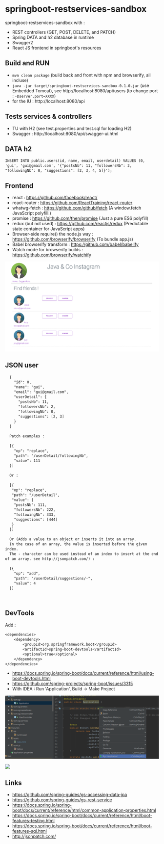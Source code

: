 # springboot-restservices-sandbox

springboot-restservices-sandbox with :

 - REST controllers (GET, POST, DELETE, and PATCH)
 - Spring DATA and h2 database in runtime
 - Swagger2
 - React JS frontend in springboot's resources
 
## Build and RUN

 - `mvn clean package` (build back and front with npm and browserify, all incluse)
 - `java -jar target/springboot-restservices-sandbox-0.1.0.jar` (use Embedded Tomcat), see http://localhost:8080/api/users (to change port : `-Dserver.port=XXXX`)
 - for the IU : http://localhost:8080/api
 
## Tests services & controllers

 - TU with H2 (see test.properties and test.sql for loading H2)
 - Swagger : http://localhost:8080/api/swagger-ui.html
 
## DATA h2

```
INSERT INTO public.users(id, name, email, userdetail) VALUES (0, 'gui', 'gui@gmail.com', '{"postsNb": 11, "followersNb": 2, "followingNb": 0, "suggestions": [2, 3, 4, 5]}');
```

## Frontend

 - react : https://github.com/facebook/react/
 - react-router : https://github.com/ReactTraining/react-router
 - whatwg-fetch : https://github.com/github/fetch (A window.fetch JavaScript polyfill.)
 - promise : https://github.com/then/promise (Just a pure ES6 polyfill)
 - redux (but not used) : https://github.com/reactjs/redux (Predictable state container for JavaScript apps)
 - Browser-side require() the node.js way : https://github.com/browserify/browserify (To bundle app.js)
 - Babel browserify transform : https://github.com/babel/babelify
 - Watch mode for browserify builds : https://github.com/browserify/watchify

![alt tag](./media/Front.PNG)

## JSON user

```
  {
    "id": 0,
    "name": "gui",
    "email": "gui@gmail.com",
    "userDetail": {
      "postsNb": 11,
      "followersNb": 2,
      "followingNb": 0,
      "suggestions": [2, 3]
    }
  }
  
  Patch examples :
  
  [{
  	"op": "replace",
  	"path": "/userDetail/followingNb",
  	"value": 111
  }]

  Or :
  
  [{
   "op": "replace",
   "path": "/userDetail",
   "value": {
    "postsNb": 111,
    "followersNb": 222,
    "followingNb": 333,
    "suggestions": [444]
   }
  }]

  Or (Adds a value to an object or inserts it into an array.
  In the case of an array, the value is inserted before the given index.
  The - character can be used instead of an index to insert at the end of an array. see http://jsonpatch.com/) :

  [{
  	"op": "add",
  	"path": "/userDetail/suggestions/-",
  	"value": 4
  }]
  
  
```

## DevTools

Add :

```
<dependencies>
    <dependency>
        <groupId>org.springframework.boot</groupId>
        <artifactId>spring-boot-devtools</artifactId>
        <optional>true</optional>
    </dependency>
</dependencies>
```

 - https://docs.spring.io/spring-boot/docs/current/reference/html/using-boot-devtools.html
 - https://github.com/spring-projects/spring-boot/issues/3315
 - With IDEA : Run 'Application', Build -> Make Project
 
![alt tag](./media/Run.PNG)

![](https://cloud.githubusercontent.com/assets/1175891/8324625/b072e22e-1a52-11e5-8441-adfbfca9670c.gif)

## Links

 - https://github.com/spring-guides/gs-accessing-data-jpa
 - https://github.com/spring-guides/gs-rest-service
 - https://docs.spring.io/spring-boot/docs/current/reference/html/common-application-properties.html
 - https://docs.spring.io/spring-boot/docs/current/reference/html/boot-features-testing.html
 - https://docs.spring.io/spring-boot/docs/current/reference/html/boot-features-sql.html
 - http://jsonpatch.com/
